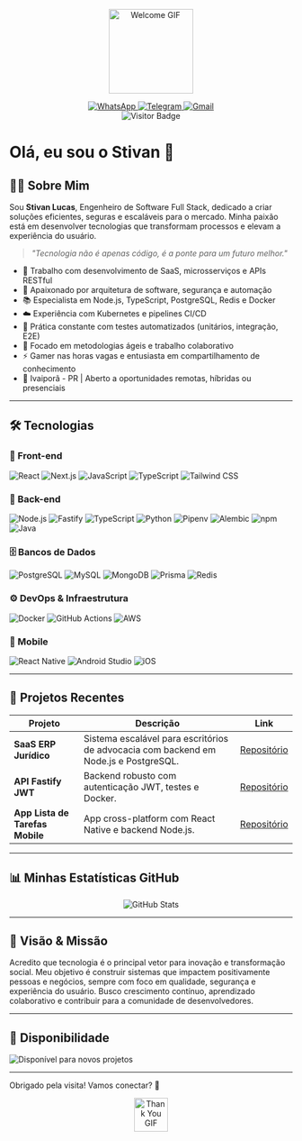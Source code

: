 <p align="center">
  <img height="150" src="https://media.giphy.com/media/M9gbBd9nbDrOTu1Mqx/giphy.gif" alt="Welcome GIF" />
</p>

<div align="center">
  <a href="https://wa.me/5543999171501" target="_blank" rel="noopener noreferrer" title="Contato via WhatsApp">
    <img src="https://img.shields.io/static/v1?message=WhatsApp&logo=whatsapp&color=25D366&style=for-the-badge" alt="WhatsApp" />
  </a>
  <a href="tg://resolve?phone=5543999171501" title="Contato via Telegram">
    <img src="https://img.shields.io/static/v1?message=Telegram&logo=telegram&color=229ED9&style=for-the-badge" alt="Telegram" />
  </a>
  <a href="mailto:lucamargostivan@gmail.com" target="_blank" rel="noopener noreferrer" title="Enviar e-mail">
    <img src="https://img.shields.io/static/v1?message=Gmail&logo=gmail&color=EA4335&style=for-the-badge" alt="Gmail" />
  </a>
</div>

<div align="center">
  <img src="https://visitor-badge.laobi.icu/badge?page_id=Stivan-Lucas.Stivan-Lucas" alt="Visitor Badge" title="Contador de visitas no perfil do GitHub" />
</div>

# Olá, eu sou o Stivan 👋

## 👨‍💻 Sobre Mim

Sou **Stivan Lucas**, Engenheiro de Software Full Stack, dedicado a criar soluções eficientes, seguras e escaláveis para o mercado. Minha paixão está em desenvolver tecnologias que transformam processos e elevam a experiência do usuário.

> _"Tecnologia não é apenas código, é a ponte para um futuro melhor."_

- 🔭 Trabalho com desenvolvimento de SaaS, microsserviços e APIs RESTful  
- 🧠 Apaixonado por arquitetura de software, segurança e automação  
- 📚 Especialista em Node.js, TypeScript, PostgreSQL, Redis e Docker  
- ☁️ Experiência com Kubernetes e pipelines CI/CD  
- 🧪 Prática constante com testes automatizados (unitários, integração, E2E)  
- 👥 Focado em metodologias ágeis e trabalho colaborativo  
- ⚡ Gamer nas horas vagas e entusiasta em compartilhamento de conhecimento  
- 📍 Ivaiporã - PR | Aberto a oportunidades remotas, híbridas ou presenciais  

---

## 🛠 Tecnologias

### 🚀 Front-end

![React](https://img.shields.io/badge/React-20232A?style=for-the-badge&logo=react&logoColor=61DAFB)
![Next.js](https://img.shields.io/badge/Next.js-000000?style=for-the-badge&logo=nextdotjs&logoColor=FFFFFF)
![JavaScript](https://img.shields.io/badge/JavaScript-F7DF1E?style=for-the-badge&logo=javascript&logoColor=000)
![TypeScript](https://img.shields.io/badge/TypeScript-3178C6?style=for-the-badge&logo=typescript&logoColor=FFFFFF)
![Tailwind CSS](https://img.shields.io/badge/Tailwind_CSS-38B2AC?style=for-the-badge&logo=tailwind-css&logoColor=white)

### 🔧 Back-end

![Node.js](https://img.shields.io/badge/Node.js-339933?style=for-the-badge&logo=node.js&logoColor=white)
![Fastify](https://img.shields.io/badge/Fastify-202020?style=for-the-badge&logo=fastify&logoColor=white)
![TypeScript](https://img.shields.io/badge/TypeScript-3178C6?style=for-the-badge&logo=typescript&logoColor=FFFFFF)
![Python](https://img.shields.io/badge/Python-3776AB?style=for-the-badge&logo=python&logoColor=white)
![Pipenv](https://img.shields.io/badge/Pipenv-306998?style=for-the-badge&logo=python&logoColor=white)
![Alembic](https://img.shields.io/badge/Alembic-000000?style=for-the-badge&logo=alembic&logoColor=white)
![npm](https://img.shields.io/badge/npm-CB3837?style=for-the-badge&logo=npm&logoColor=white)
![Java](https://img.shields.io/badge/Java-ED8B00?style=for-the-badge&logo=java&logoColor=white)

### 🗄️ Bancos de Dados

![PostgreSQL](https://img.shields.io/badge/PostgreSQL-336791?style=for-the-badge&logo=postgresql&logoColor=FFFFFF)
![MySQL](https://img.shields.io/badge/MySQL-005C84?style=for-the-badge&logo=mysql&logoColor=white)
![MongoDB](https://img.shields.io/badge/MongoDB-47A248?style=for-the-badge&logo=mongodb&logoColor=white)
![Prisma](https://img.shields.io/badge/Prisma-2D3748?style=for-the-badge&logo=prisma&logoColor=white)
![Redis](https://img.shields.io/badge/Redis-DC382D?style=for-the-badge&logo=redis&logoColor=white) 

### ⚙️ DevOps & Infraestrutura

![Docker](https://img.shields.io/badge/Docker-2496ED?style=for-the-badge&logo=docker&logoColor=white)
![GitHub Actions](https://img.shields.io/badge/GitHub_Actions-2088FF?style=for-the-badge&logo=github-actions&logoColor=white)
![AWS](https://img.shields.io/badge/AWS-232F3E?style=for-the-badge&logo=amazonaws&logoColor=white) 

### 📱 Mobile

![React Native](https://img.shields.io/badge/React_Native-20232A?style=for-the-badge&logo=react&logoColor=61DAFB)
![Android Studio](https://img.shields.io/badge/Android_Studio-3DDC84?style=for-the-badge&logo=android-studio&logoColor=white)
![iOS](https://img.shields.io/badge/iOS-000000?style=for-the-badge&logo=apple&logoColor=white)

---

## 🚀 Projetos Recentes

| Projeto                         | Descrição                                                                            | Link                                                             |
| ------------------------------- | ------------------------------------------------------------------------------------ | ---------------------------------------------------------------- |
| **SaaS ERP Jurídico**           | Sistema escalável para escritórios de advocacia com backend em Node.js e PostgreSQL. | [Repositório](https://github.com/Stivan-Lucas/saas-erp-juridico) |
| **API Fastify JWT**             | Backend robusto com autenticação JWT, testes e Docker.                               | [Repositório](https://github.com/Stivan-Lucas/fastify-jwt-api)   |
| **App Lista de Tarefas Mobile** | App cross-platform com React Native e backend Node.js.                               | [Repositório](https://github.com/Stivan-Lucas/todo-mobile-app)   |

---

## 📊 Minhas Estatísticas GitHub

<p align="center">
  <img src="https://github-readme-stats.vercel.app/api?username=Stivan-Lucas&show_icons=true&theme=radical" alt="GitHub Stats" />
</p>

---

## 🎯 Visão & Missão

Acredito que tecnologia é o principal vetor para inovação e transformação social. Meu objetivo é construir sistemas que impactem positivamente pessoas e negócios, sempre com foco em qualidade, segurança e experiência do usuário. Busco crescimento contínuo, aprendizado colaborativo e contribuir para a comunidade de desenvolvedores.

---

## 🔎 Disponibilidade

![Disponível para novos projetos](https://img.shields.io/badge/Disponível-para%20novos%20projetos-green?style=for-the-badge)

---

Obrigado pela visita! Vamos conectar? 🚀

<p align="center">
  <img height="60" src="https://media.giphy.com/media/d2lcHJTG5Tscg/giphy.gif" alt="Thank You GIF" />
</p>
